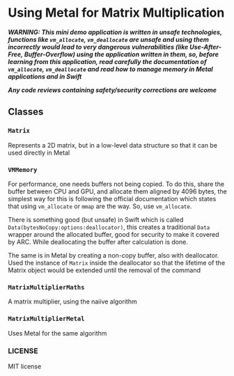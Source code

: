 # Using Metal for Matrix Multiplication

***WARNING: This mini demo application is written in unsafe technologies, functions like `vm_allocate`, `vm_deallocate` are unsafe and using them incorrectly would lead to very dangerous vulnerabilities (like Use-After-Free, Buffer-Overflow) using the application written in them, so, before learning from this application, read carefully the documentation of `vm_allocate`, `vm_deallocate` and read how to manage memory in Metal applications and in Swift***

***Any code reviews containing safety/security corrections are welcome***

## Classes

### `Matrix`

Represents a 2D matrix, but in a low-level data structure so that it can be used directly in Metal

### `VMMemory`

For performance, one needs buffers not being copied. To do this, share the buffer between CPU and GPU, and allocate them aligned by 4096 bytes, the simplest way for this is following the official documentation which states that using `vm_allocate` or `mmap` are the way. So, use `vm_allocate`.

There is something good (but unsafe) in Swift which is called `Data(bytesNoCopy:options:deallocator)`, this creates a traditional `Data` wrapper around the allocated buffer, good for security to make it covered by ARC. While deallocating the buffer after calculation is done.

The same is in Metal by creating a non-copy buffer, also with deallocator. Used the instance of `Matrix` inside the deallocator so that the lifetime of the Matrix object would be extended until the removal of the command

### `MatrixMultiplierMaths`

A matrix multiplier, using the naiive algorithm

### `MatrixMultiplierMetal`

Uses Metal for the same algorithm 

### LICENSE

MIT license
